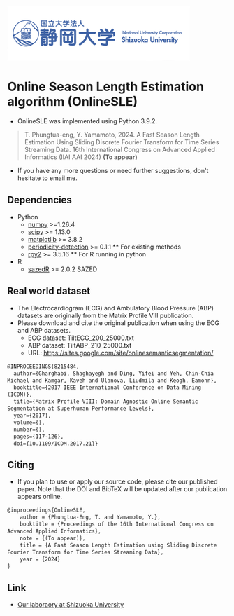 ![alt text](https://github.com/thanapol2/Mean_EBinning/blob/082cd9447659d9d140acc38d5d4c11db9187d06c/Documents/shizuoka%20bannar.png)

# Online Season Length Estimation algorithm (OnlineSLE)


- OnlineSLE was implemented using Python 3.9.2.

>T. Phungtua-eng, Y. Yamamoto, 2024. A Fast Season Length Estimation Using Sliding Discrete Fourier Transform for Time Series Streaming Data. 16th International Congress on Advanced Applied Informatics (IIAI AAI 2024) **(To appear)**

- If you have any more questions or need further suggestions, don't hesitate to email me.


## Dependencies
- Python
  - [numpy](http://www.numpy.org/) >=1.26.4
  - [scipy](https://scipy.org/) >= 1.13.0
  - [matplotlib](https://matplotlib.org/) >= 3.8.2
  - [periodicity-detection](https://periodicity-detection.readthedocs.io/en/latest/) >= 0.1.1    ** For existing methods
  - [rpy2](https://rpy2.github.io/) >= 3.5.16 ** For R running in python
- R
  - [sazedR](https://cran.r-project.org/web/packages/sazedR/index.html) >= 2.0.2 SAZED

## Real world dataset
- The Electrocardiogram (ECG) and Ambulatory Blood Pressure (ABP) datasets are originally from the Matrix Profile VIII publication.
- Please download and cite the original publication when using the ECG and ABP datasets.
  - ECG dataset: TiltECG_200_25000.txt
  - ABP dataset: TiltABP_210_25000.txt
  - URL: https://sites.google.com/site/onlinesemanticsegmentation/
```
@INPROCEEDINGS{8215484,
  author={Gharghabi, Shaghayegh and Ding, Yifei and Yeh, Chin-Chia Michael and Kamgar, Kaveh and Ulanova, Liudmila and Keogh, Eamonn},
  booktitle={2017 IEEE International Conference on Data Mining (ICDM)}, 
  title={Matrix Profile VIII: Domain Agnostic Online Semantic Segmentation at Superhuman Performance Levels}, 
  year={2017},
  volume={},
  number={},
  pages={117-126},
  doi={10.1109/ICDM.2017.21}}
```

## Citing
- If you plan to use or apply our source code, please cite our published paper. Note that the DOI and BibTeX will be updated after our publication appears online.
```
@inproceedings{OnlineSLE,
	author = {Phungtua-Eng, T. and Yamamoto, Y.},
	booktitle = {Proceedings of the 16th International Congress on Advanced Applied Informatics},
	note = {(To appear)},
	title = {A Fast Season Length Estimation using Sliding Discrete Fourier Transform for Time Series Streaming Data},
	year = {2024}
}
```

## Link
- [Our laboraory at Shizuoka University](http://lab.inf.shizuoka.ac.jp/yamamoto/)

